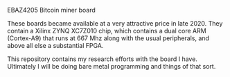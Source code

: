 EBAZ4205 Bitcoin miner board

These boards became available at a very attractive price in late 2020.
They contain a Xilinx ZYNQ XC7Z010 chip, which contains a dual core ARM
(Cortex-A9) that runs at 667 Mhz along with the usual peripherals, and
above all else a substantial FPGA.

This repository contains my research efforts with the board I have.
Ultimately I will be doing bare metal programming and things of
that sort.

